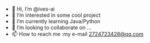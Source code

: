 - 👋 Hi, I’m @ives-ai
- 👀 I’m interested in some cool project
- 🌱 I’m currently learning Java/Python
- 💞️ I’m looking to collaborate on ...
- 📫 How to reach me :my e-mail 2724723428@qq.com

<!---
ives-ai/ives-ai is a ✨ special ✨ repository because its `README.md` (this file) appears on your GitHub profile.
You can click the Preview link to take a look at your changes.
--->
